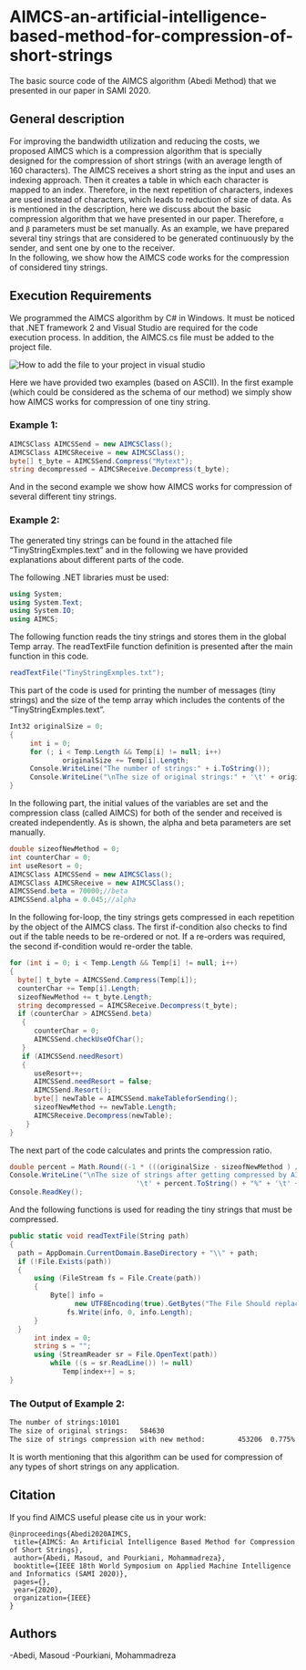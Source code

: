 # AIMCS-an-artificial-intelligence-based-method-for-compression-of-short-strings
The basic source code of the AIMCS algorithm (Abedi Method) that we presented in our paper in SAMI 2020.

## General description 

For improving the bandwidth utilization and reducing the costs, we proposed AIMCS which is a compression algorithm that is specially designed for the compression of short strings (with an average length of 160 characters). The AIMCS receives a short string as the input and uses an indexing approach. Then it creates a table in which each character is mapped to an index. Therefore, in the next repetition of characters, indexes are used instead of characters, which leads to reduction of size of data. 
As is mentioned in the description, here we discuss about the basic compression algorithm that we have presented in our paper. Therefore, `α` and `β` parameters must be set manually. As an example, we have prepared several tiny strings that are considered to be generated continuously by the sender, and sent one by one to the receiver.   
In the following, we show how the AIMCS code works for the compression of considered tiny strings. 

## Execution Requirements
We programmed the AIMCS algorithm by C# in Windows. It must be noticed that .NET framework 2 and Visual Studio are required for the code execution process. In addition, the AIMCS.cs file must be added to the project file.

![How to add the file to your project in visual studio](https://user-images.githubusercontent.com/64810541/81226768-a82f9a80-8feb-11ea-8847-7b1c1f7eb81d.jpg)

Here we have provided two examples (based on ASCII). In the first example (which could be considered as the schema of our method) we simply show how AIMCS works for compression of one tiny string.

### Example 1:

```cs
AIMCSClass AIMCSSend = new AIMCSClass();
AIMCSClass AIMCSReceive = new AIMCSClass();
byte[] t_byte = AIMCSSend.Compress("Mytext");
string decompressed = AIMCSReceive.Decompress(t_byte);
```


And in the second example we show how AIMCS works for compression of several different tiny strings. 

### Example 2:

The generated tiny strings can be found in the attached file “TinyStringExmples.text” and in the following we have provided explanations about different parts of the code. 

The following .NET libraries must be used:
```cs
using System;
using System.Text;
using System.IO;
using AIMCS; 
```
The following function reads the tiny strings and stores them in the global Temp array. The readTextFile function definition is presented after the main function in this code. 
```cs
readTextFile("TinyStringExmples.txt");
```
This part of the code is used for printing the number of messages (tiny strings) and the size of the temp array which includes the contents of the “TinyStringExmples.text”.
```cs
Int32 originalSize = 0;
{
     int i = 0;
     for (; i < Temp.Length && Temp[i] != null; i++)
             originalSize += Temp[i].Length;
     Console.WriteLine("The number of strings:" + i.ToString());
     Console.WriteLine("\nThe size of original strings:" + '\t' + originalSize.ToString());
}
```
In the following part, the initial values of the variables are set and the compression class (called AIMCS) for both of the sender and received is created independently. As is shown, the alpha and beta parameters are set manually.  
```cs
double sizeofNewMethod = 0;
int counterChar = 0;
int useResort = 0;
AIMCSClass AIMCSSend = new AIMCSClass();
AIMCSClass AIMCSReceive = new AIMCSClass();
AIMCSSend.beta = 70000;//beta
AIMCSSend.alpha = 0.045;//alpha
 ```
In the following for-loop, the tiny strings gets compressed in each repetition by the object of the AIMCS class. The first if-condition also checks to find out if the table needs to be re-ordered or not. If a re-orders was required, the second if-condition would re-order the table.  
 ```cs
for (int i = 0; i < Temp.Length && Temp[i] != null; i++)
{
   byte[] t_byte = AIMCSSend.Compress(Temp[i]);
   counterChar += Temp[i].Length;
   sizeofNewMethod += t_byte.Length;
   string decompressed = AIMCSReceive.Decompress(t_byte);
   if (counterChar > AIMCSSend.beta)
    {
       counterChar = 0;
       AIMCSSend.checkUseOfChar();
    }
    if (AIMCSSend.needResort)
    {
       useResort++;
       AIMCSSend.needResort = false;
       AIMCSSend.Resort();
       byte[] newTable = AIMCSSend.makeTableforSending();
       sizeofNewMethod += newTable.Length;
       AIMCSReceive.Decompress(newTable);
     }
}
 ```
 
The next part of the code calculates and prints the compression ratio. 
  ```cs
double percent = Math.Round((-1 * (((originalSize - sizeofNewMethod ) / originalSize) - 1)), 3);
Console.WriteLine("\nThe size of strings after getting compressed by AIMCS:" + '\t' + (sizeofNewMethod).ToString() +
                                 '\t' + percent.ToString() + "%" + '\t' + "Sort=" + useResort.ToString());         
Console.ReadKey();
 ```

And the following functions is used for reading the tiny strings that must be compressed.  
 ```cs
public static void readTextFile(String path)
{
   path = AppDomain.CurrentDomain.BaseDirectory + "\\" + path;
   if (!File.Exists(path))
   {
       using (FileStream fs = File.Create(path))
       {
           Byte[] info =
                 new UTF8Encoding(true).GetBytes("The File Should replace this file.");
               fs.Write(info, 0, info.Length);
       }
   }
       int index = 0;
       string s = "";
       using (StreamReader sr = File.OpenText(path))
           while ((s = sr.ReadLine()) != null)
              Temp[index++] = s;
}
 ``` 
 ### The Output of Example 2:
 ```cmd
The number of strings:10101
The size of original strings:   584630
The size of strings compression with new method:        453206  0.775%  Sort=6
 ```   

It is worth mentioning that this algorithm can be used for compression of any types of short strings on any application.

## Citation
If you find AIMCS useful please cite us in your work:
 ```
@inproceedings{Abedi2020AIMCS,
  title={AIMCS: An Artificial Intelligence Based Method for Compression of Short Strings},
  author={Abedi, Masoud, and Pourkiani, Mohammadreza},
  booktitle={IEEE 18th World Symposium on Applied Machine Intelligence and Informatics (SAMI 2020)},
  pages={},
  year={2020},
  organization={IEEE}
}
 ```  
## Authors

-Abedi, Masoud
-Pourkiani, Mohammadreza


